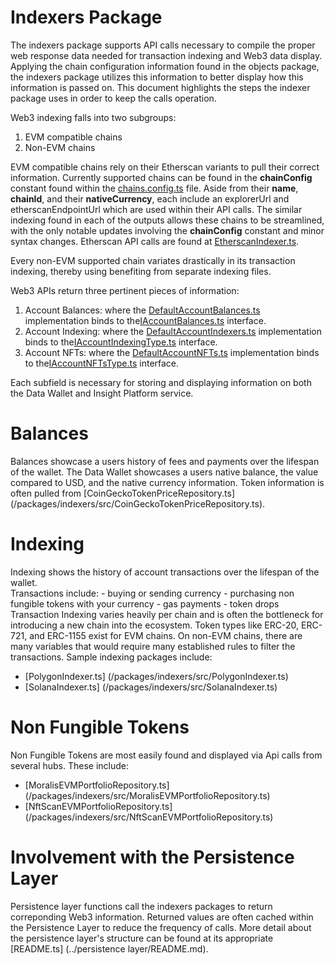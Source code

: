 # Indexers Package

The indexers package supports API calls necessary to compile the proper web response data needed for transaction indexing and Web3 data display.  Applying the chain configuration information found in the objects package, the indexers package utilizes this information to better display how this information is passed on.  This document highlights the steps the indexer package uses in order to keep the calls operation.  

Web3 indexing falls into two subgroups:
1. EVM compatible chains
2. Non-EVM chains

EVM compatible chains rely on their Etherscan variants to pull their correct information.  Currently supported chains can be found in the **chainConfig** constant found within the [chains.config.ts]("/packages/objects/src/configuration/chains.config.ts") file. Aside from their **name**, **chainId**, and their **nativeCurrency**, each include an explorerUrl and etherscanEndpointUrl which are used within their API calls.  The similar indexing found in each of the outputs allows these chains to be streamlined, with the only notable updates involving the **chainConfig** constant and minor syntax changes. Etherscan API calls are found at [EtherscanIndexer.ts](/packages/indexers/src/EtherscanIndexer.ts).

Every non-EVM supported chain variates drastically in its transaction indexing, thereby using benefiting from separate indexing files.  

Web3 APIs return three pertinent pieces of information: 
1. Account Balances: where the [DefaultAccountBalances.ts](/packages/indexers/src/DefaultAccountBalances.ts) implementation binds to the[IAccountBalances.ts](/packages/objects/src/interfaces/IAccountBalances.ts) interface. 
2. Account Indexing: where the [DefaultAccountIndexers.ts](/packages/indexers/src/DefaultAccountIndexers.ts) implementation binds to the[IAccountIndexingType.ts](/packages/objects/src/interfaces/IAccountIndexing.ts) interface. 
3. Account NFTs: where the [DefaultAccountNFTs.ts](/packages/indexers/src/DefaultAccountNFTs.ts) implementation binds to the[IAccountNFTsType.ts](/packages/objects/src/interfaces/IAccountNFTsType.ts) interface. 

Each subfield is necessary for storing and displaying information on both the Data Wallet and Insight Platform service. 

# Balances
Balances showcase a users history of fees and payments over the lifespan of the wallet.  The Data Wallet showcases a users native balance, the value compared to USD, and the native currency information.  Token information is often pulled from [CoinGeckoTokenPriceRepository.ts] (/packages/indexers/src/CoinGeckoTokenPriceRepository.ts). 

# Indexing
Indexing shows the history of account transactions over the lifespan of the wallet.  
Transactions include: 
    - buying or sending currency
    - purchasing non fungible tokens with your currency
    - gas payments
    - token drops
Transaction Indexing varies heavily per chain and is often the bottleneck for introducing a new chain into the ecosystem. Token types like ERC-20, ERC-721, and ERC-1155 exist for EVM chains.  On non-EVM chains, there are many variables that would require many established rules to filter the transactions. 
Sample indexing packages include:
- [PolygonIndexer.ts] (/packages/indexers/src/PolygonIndexer.ts)
- [SolanaIndexer.ts] (/packages/indexers/src/SolanaIndexer.ts)

# Non Fungible Tokens
Non Fungible Tokens are most easily found and displayed via Api calls from several hubs. 
These include:
- [MoralisEVMPortfolioRepository.ts] (/packages/indexers/src/MoralisEVMPortfolioRepository.ts)
- [NftScanEVMPortfolioRepository.ts] (/packages/indexers/src/NftScanEVMPortfolioRepository.ts)

# Involvement with the Persistence Layer
Persistence layer functions call the indexers packages to return correponding Web3 information.  Returned values are often cached within the Persistence Layer to reduce the frequency of calls.  More detail about the persistence layer's structure can be found at its appropriate [README.ts] (../persistence layer/README.md).
